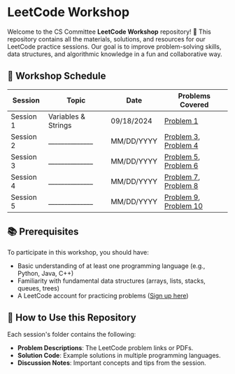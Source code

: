 # LeetCode Workshop

Welcome to the CS Committee **LeetCode Workshop** repository! 🚀 This repository contains all the materials, solutions, and resources for our LeetCode practice sessions. Our goal is to improve problem-solving skills, data structures, and algorithmic knowledge in a fun and collaborative way.

## 📅 Workshop Schedule

| **Session**  | **Topic**                      | **Date**       | **Problems Covered**                        |
|--------------|---------------------------------|----------------|---------------------------------------------|
| Session 1    | Variables & Strings             | 09/18/2024     | [Problem 1](https://docs.google.com/document/d/1WyRnhCEDad05fie-3vEXo_AF06NcMALZ6opEJZUCmC0/edit#heading=h.xfwu1rpfaxh)                          |
| Session 2    | ______________                  | MM/DD/YYYY     | [Problem 3](link), [Problem 4](link)        |
| Session 3    | ______________                  | MM/DD/YYYY     | [Problem 5](link), [Problem 6](link)        |
| Session 4    | ______________                  | MM/DD/YYYY     | [Problem 7](link), [Problem 8](link)        |
| Session 5    | ______________                  | MM/DD/YYYY     | [Problem 9](link), [Problem 10](link)       |

## 📚 Prerequisites

To participate in this workshop, you should have:

- Basic understanding of at least one programming language (e.g., Python, Java, C++)
- Familiarity with fundamental data structures (arrays, lists, stacks, queues, trees)
- A LeetCode account for practicing problems ([Sign up here](https://leetcode.com))

## 🚀 How to Use this Repository

Each session's folder contains the following:

- **Problem Descriptions**: The LeetCode problem links or PDFs.
- **Solution Code**: Example solutions in multiple programming languages.
- **Discussion Notes**: Important concepts and tips from the session.
